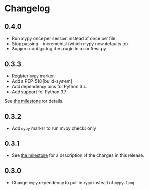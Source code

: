 # Changelog

## 0.4.0
* Run mypy once per session instead of once per file.
* Stop passing --incremental (which mypy now defaults to).
* Support configuring the plugin in a conftest.py.

## 0.3.3
* Register `mypy` marker.
* Add a PEP-518 [build-system]
* Add dependency pins for Python 3.4.
* Add support for Python 3.7

See [the milestone](https://github.com/dbader/pytest-mypy/milestone/3) for details.

## 0.3.2
* Add `mypy` marker to run mypy checks only

## 0.3.1
* See [the milestone](https://github.com/dbader/pytest-mypy/milestone/1?closed=1) for a description of the changes in this release.

## 0.3.0
* Change `mypy` dependency to pull in `mypy` instead of `mypy-lang`
